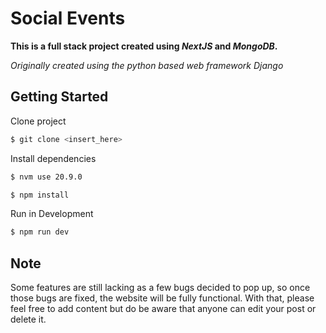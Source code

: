 # Social Events

__This is a full stack project created using _NextJS_ and _MongoDB_.__

_Originally created using the python based web framework Django_

## Getting Started

Clone project
```zsh
$ git clone <insert_here>
```

Install dependencies
```zsh
$ nvm use 20.9.0

$ npm install
```

Run in Development
```zsh
$ npm run dev
```

## Note
Some features are still lacking as a few bugs decided to pop up, so once those bugs are fixed, the website will be fully functional. With that, please feel free to add content but do be aware that anyone can edit your post or delete it.